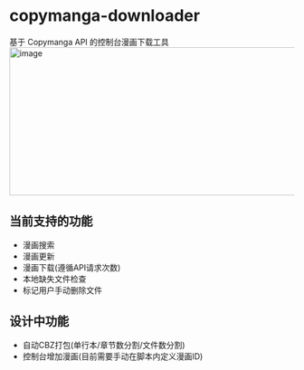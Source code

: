 # copymanga-downloader
基于 Copymanga API 的控制台漫画下载工具
<img width="844" height="262" alt="image" src="https://github.com/user-attachments/assets/9b949bd5-b220-4ce1-88eb-73c4a35a3141" />

## 当前支持的功能
 - 漫画搜索
 - 漫画更新
 - 漫画下载(遵循API请求次数)
 - 本地缺失文件检查
 - 标记用户手动删除文件

## 设计中功能
 - 自动CBZ打包(单行本/章节数分割/文件数分割)
 - 控制台增加漫画(目前需要手动在脚本内定义漫画ID)
